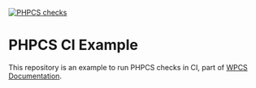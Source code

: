 [![PHPCS checks](https://github.com/Luc45/phpcs-ci-example/actions/workflows/phpcs.yml/badge.svg)](https://github.com/Luc45/phpcs-ci-example/actions/workflows/phpcs.yml)

# PHPCS CI Example

This repository is an example to run PHPCS checks in CI, part of [WPCS Documentation](https://github.com/WordPress/WordPress-Coding-Standards/wiki/Running-in-GitHub-Actions).